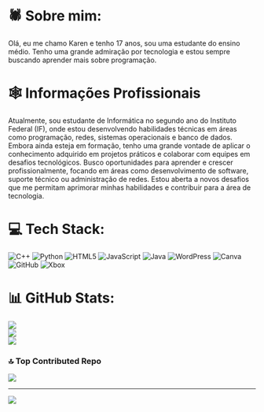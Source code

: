# 🕷 Sobre mim:
Olá, eu me chamo Karen e tenho 17 anos, sou uma estudante do ensino médio. Tenho uma grande admiração por tecnologia e estou sempre buscando aprender mais sobre programação.

# 🕸 Informações Profissionais
Atualmente, sou estudante de Informática no segundo ano do Instituto Federal (IF), onde estou desenvolvendo habilidades técnicas em áreas como programação, redes, sistemas operacionais e banco de dados. Embora ainda esteja em formação, tenho uma grande vontade de aplicar o conhecimento adquirido em projetos práticos e colaborar com equipes em desafios tecnológicos. Busco oportunidades para aprender e crescer profissionalmente, focando em áreas como desenvolvimento de software, suporte técnico ou administração de redes. Estou aberta a novos desafios que me permitam aprimorar minhas habilidades e contribuir para a área de tecnologia.


 

# 💻 Tech Stack:
![C++](https://img.shields.io/badge/c++-%2300599C.svg?style=for-the-badge&logo=c%2B%2B&logoColor=white) ![Python](https://img.shields.io/badge/python-3670A0?style=for-the-badge&logo=python&logoColor=ffdd54) ![HTML5](https://img.shields.io/badge/html5-%23E34F26.svg?style=for-the-badge&logo=html5&logoColor=white) ![JavaScript](https://img.shields.io/badge/javascript-%23323330.svg?style=for-the-badge&logo=javascript&logoColor=%23F7DF1E) ![Java](https://img.shields.io/badge/java-%23ED8B00.svg?style=for-the-badge&logo=openjdk&logoColor=white) ![WordPress](https://img.shields.io/badge/WordPress-%23117AC9.svg?style=for-the-badge&logo=WordPress&logoColor=white) ![Canva](https://img.shields.io/badge/Canva-%2300C4CC.svg?style=for-the-badge&logo=Canva&logoColor=white) ![GitHub](https://img.shields.io/badge/github-%23121011.svg?style=for-the-badge&logo=github&logoColor=white) ![Xbox](https://img.shields.io/badge/xbox-%23107C10.svg?style=for-the-badge&logo=xbox&logoColor=white)
# 📊 GitHub Stats:
![](https://github-readme-stats.vercel.app/api?username=karen2207&theme=swift&hide_border=false&include_all_commits=false&count_private=false)<br/>
![](https://github-readme-streak-stats.herokuapp.com/?user=karen2207&theme=swift&hide_border=false)<br/>
![](https://github-readme-stats.vercel.app/api/top-langs/?username=karen2207&theme=swift&hide_border=false&include_all_commits=false&count_private=false&layout=compact)



### 🔝 Top Contributed Repo
![](https://github-contributor-stats.vercel.app/api?username=karen2207&limit=5&theme=swift&combine_all_yearly_contributions=true)

---
[![](https://visitcount.itsvg.in/api?id=karen2207&icon=0&color=12)](https://visitcount.itsvg.in)

<!-- Proudly created with GPRM ( https://gprm.itsvg.in ) -->
